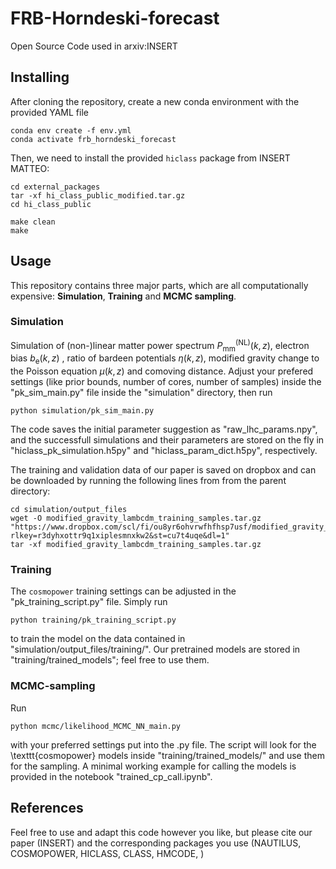 # FRB-Horndeski-forecast
Open Source Code used in arxiv:INSERT

## Installing
After cloning the repository, create a new conda environment with the provided YAML file


    conda env create -f env.yml 
    conda activate frb_horndeski_forecast

Then, we need to install the provided $\texttt{hiclass}$ package from INSERT MATTEO:

    cd external_packages
    tar -xf hi_class_public_modified.tar.gz
    cd hi_class_public
    
    make clean
    make

## Usage
This repository contains three major parts, which are all computationally expensive: **Simulation**, **Training** and **MCMC sampling**.

### Simulation
Simulation of (non-)linear matter power spectrum $P_{\mathrm{mm}}^{\mathrm{(NL)}}(k,z)$, electron bias $b_\mathrm{e}(k,z)$ , ratio of bardeen potentials $\eta(k,z)$, modified gravity change to the Poisson equation $\mu(k,z)$ and comoving distance. Adjust your prefered settings (like prior bounds, number of cores, number of samples) inside the "pk_sim_main.py" file inside the "simulation" directory, then run

    python simulation/pk_sim_main.py
The code saves the initial parameter suggestion as "raw_lhc_params.npy", and the successfull simulations and their parameters are stored on the fly in "hiclass_pk_simulation.h5py" and "hiclass_param_dict.h5py", respectively.

The training and validation data of our paper is saved on dropbox and can be downloaded by running the following lines from from the parent directory:

    cd simulation/output_files
    wget -O modified_gravity_lambcdm_training_samples.tar.gz "https://www.dropbox.com/scl/fi/ou8yr6ohvrwfhfhsp7usf/modified_gravity_lambcdm_training_samples.tar.gz?rlkey=r3dyhxottr9q1xiplesmnxkw2&st=cu7t4uqe&dl=1" 
    tar -xf modified_gravity_lambcdm_training_samples.tar.gz

### Training
The $\texttt{cosmopower}$ training settings can be adjusted in the "pk_training_script.py" file. Simply run

    python training/pk_training_script.py
to train the model on the data contained in "simulation/output_files/training/". Our pretrained models are stored in "training/trained_models"; feel free to use them.

### MCMC-sampling
Run

    python mcmc/likelihood_MCMC_NN_main.py

with your preferred settings put into the .py file. The script will look for the \texttt{cosmopower} models inside "training/trained_models/" and use them for the sampling. A minimal working example for calling the models is provided in the notebook "trained_cp_call.ipynb".


## References

Feel free to use and adapt this code however you like, but please cite our paper (INSERT) and the corresponding packages you use (NAUTILUS, COSMOPOWER, HICLASS, CLASS, HMCODE, )
